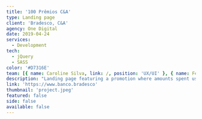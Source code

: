 ```yaml
---
title: '100 Prêmios C&A'
type: Landing page
client: 'Bradesco, C&A'
agency: One Digital
date: 2019-04-24
services:
  - Development
tech:
  - jQuery
  - SASS
color: '#D7316E'
team: [{ name: Caroline Silva, link: /, position: 'UX/UI' }, { name: Fernanda Cajado, link: /, position: 'UX/UI' }]
description: "Landing page featuring a promotion where amounts spent using Bradesco's C&A card generated coupons that, if drawn, could be exchanged for prizes. It had sections with an option for the user to log in and check their coupons."
link: 'https://www.banco.bradesco'
thumbnail: 'project.jpeg'
featured: false
side: false
available: false
---
```

